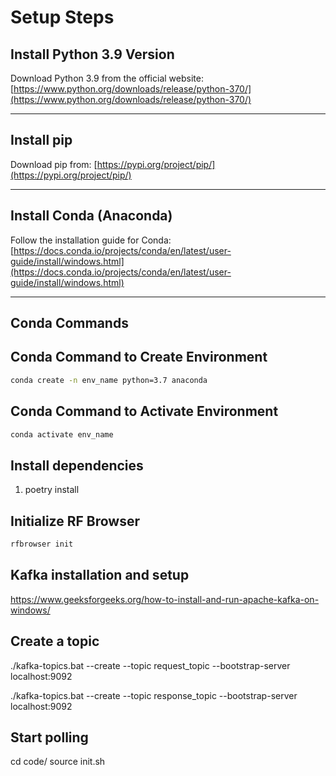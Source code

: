 
# Setup Steps

## Install Python 3.9 Version

Download Python 3.9 from the official website:
[https://www.python.org/downloads/release/python-370/](https://www.python.org/downloads/release/python-370/)

---

## Install pip

Download pip from:
[https://pypi.org/project/pip/](https://pypi.org/project/pip/)

---

## Install Conda (Anaconda)

Follow the installation guide for Conda:
[https://docs.conda.io/projects/conda/en/latest/user-guide/install/windows.html](https://docs.conda.io/projects/conda/en/latest/user-guide/install/windows.html)

---

## Conda Commands

## Conda Command to Create Environment

```bash
conda create -n env_name python=3.7 anaconda
```


## Conda Command to Activate Environment

```bash
conda activate env_name
```

## Install dependencies

1. poetry install

## Initialize RF Browser

```bash
rfbrowser init
```


## Kafka installation and setup

https://www.geeksforgeeks.org/how-to-install-and-run-apache-kafka-on-windows/

## Create a topic

./kafka-topics.bat --create --topic request_topic --bootstrap-server localhost:9092

./kafka-topics.bat --create --topic response_topic --bootstrap-server localhost:9092

## Start polling

cd code/ source init.sh
